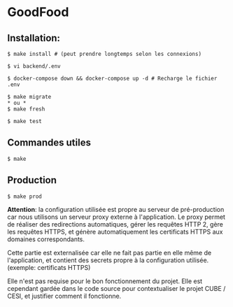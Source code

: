 # GoodFood

## Installation:

    $ make install # (peut prendre longtemps selon les connexions)

    $ vi backend/.env

    $ docker-compose down && docker-compose up -d # Recharge le fichier .env

    $ make migrate
    * ou *
    $ make fresh

    $ make test

## Commandes utiles

    $ make

## Production

    $ make prod

**Attention**: la configuration utilisée est propre au serveur de pré-production car nous utilisons un serveur proxy externe à l'application. Le proxy permet de réaliser des redirections automatiques, gérer les requêtes HTTP 2, gère les requêtes HTTPS, et génère automatiquement les certificats HTTPS aux domaines correspondants.

Cette partie est externalisée car elle ne fait pas partie en elle même de l'application, et contient des secrets propre à la configuration utilisée. (exemple: certificats HTTPS)

Elle n'est pas requise pour le bon fonctionnement du projet. Elle est cependant gardée dans le code source pour contextualiser le projet CUBE / CESI, et justifier comment il fonctionne.
